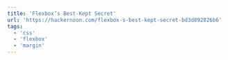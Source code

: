 ```yaml
---
title: 'Flexbox’s Best-Kept Secret'
url: 'https://hackernoon.com/flexbox-s-best-kept-secret-bd3d892826b6'
tags:
  - 'css'
  - 'flexbox'
  - 'margin'
---
```

